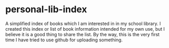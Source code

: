 # personal-lib-index
A simplified index of books which I am interested in in my school library.
I created this index or list of book information intended for my own use, but I believe it is a good thing to share the list. By the way, this is the very first time I have tried to use github for uploading something.
